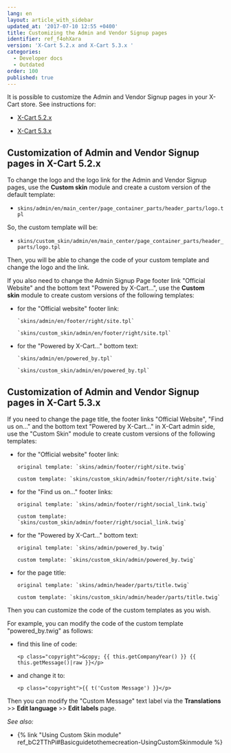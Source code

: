 ```yaml
---
lang: en
layout: article_with_sidebar
updated_at: '2017-07-10 12:55 +0400'
title: Customizing the Admin and Vendor Signup pages
identifier: ref_f4ohXara
version: 'X-Cart 5.2.x and X-Cart 5.3.x '
categories:
  - Developer docs
  - Outdated
order: 100
published: true
---
```


It is possible to customize the Admin and Vendor Signup pages in your X-Cart store. See instructions for:

*    [X-Cart 5.2.x](#customization-of-admin-and-vendor-signup-pages-in-x-cart-52x)

*    [X-Cart 5.3.x](#customization-of-admin-and-vendor-signup-pages-in-x-cart-53x)


## Customization of Admin and Vendor Signup pages in X-Cart 5.2.x

To change the logo and the logo link for the Admin and Vendor Signup pages, use the **Custom skin** module and create a custom version of the default template:

*   `skins/admin/en/main_center/page_container_parts/header_parts/logo.tpl`

So, the custom template will be:

*   `skins/custom_skin/admin/en/main_center/page_container_parts/header_parts/logo.tpl`

Then, you will be able to change the code of your custom template and change the logo and the link.

If you also need to change the Admin Signup Page footer link "Official Website" and the bottom text "Powered by X-Cart...", use the **Custom skin** module to create custom versions of the following templates:

*   for the "Official website" footer link:

        `skins/admin/en/footer/right/site.tpl`

        `skins/custom_skin/admin/en/footer/right/site.tpl`

*   for the "Powered by X-Cart..." bottom text:

        `skins/admin/en/powered_by.tpl`

        `skins/custom_skin/admin/en/powered_by.tpl`


## Customization of Admin and Vendor Signup pages in X-Cart 5.3.x

If you need to change the page title, the footer links "Official Website", "Find us on..." and the bottom text "Powered by X-Cart..." in X-Cart admin side, use the "Custom Skin" module to create custom versions of the following templates:

*   for the "Official website" footer link:

        original template: `skins/admin/footer/right/site.twig`

        custom template: `skins/custom_skin/admin/footer/right/site.twig`

*   for the "Find us on..." footer links:

        original template: `skins/admin/footer/right/social_link.twig`

        custom template: `skins/custom_skin/admin/footer/right/social_link.twig`

*   for the "Powered by X-Cart…" bottom text:

        original template: `skins/admin/powered_by.twig`

        custom template: `skins/custom_skin/admin/powered_by.twig`

*   for the page title:

        original template: `skins/admin/header/parts/title.twig`

        custom template: `skins/custom_skin/admin/header/parts/title.twig`

Then you can customize the code of the custom templates as you wish.

For example, you can modify the code of the custom template "powered_by.twig" as follows:

- find this line of code:

  `<p class="copyright">&copy; {{ this.getCompanyYear() }} {{ this.getMessage()|raw }}</p>`

- and change it to:

  `<p class="copyright">{{ t('Custom Message') }}</p>`

Then you can modify the "Custom Message" text label via the **Translations** >> **Edit language** >> **Edit labels** page.


_See also:_

*   {% link "Using Custom Skin module" ref_bC2TThPi#Basicguidetothemecreation-UsingCustomSkinmodule %}
